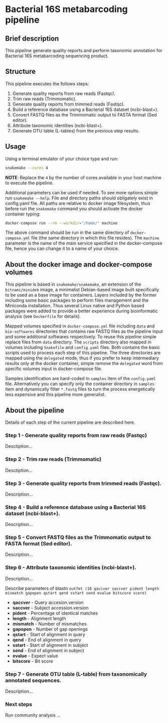 # Bacterial 16S metabarcoding pipeline

## Brief description

This pipeline generate quality reports and perform taxonomic annotation for Bacterial 16S metabarcoding sequencing product.

## Structure

This pipeline executes the follows steps:

1. Generate quality reports from raw reads (Fastqc).
2. Trim raw reads (Trimmomatic).
3. Generate quality reports from trimmed reads (Fastqc).
4. Build a reference database using a Bacterial 16S dataset (ncbi-blast+).
5. Convert FASTQ files as the Trimmomatic output to FASTA format (Sed editor).
6. Attribute taxonomic identities (ncbi-blast+).
7. Generate OTU table (L-tables) from the previous step results.

## Usage

Using a terminal emulator of your choice type and run:

```bash
snakemake --cores 4
```

**NOTE**: Replace the `4` by the number of cores available in your host machine to execute the pipeline.

Additional parameters can be used if needed. To see more options simple run `snakemake --help`. File and directory paths should obligately exist in config.yaml file. All paths are relative to docker image filesystem, thus before run the `snakemake` command you should activate the docker container typing:

```bash
docker-compose run --rm --workdir="/home/" machine
```

The above command should be run in the same directory of `docker-compose.yml` file (the same directory in which this file resides). The `machine` parameter is the name of the main service specified in the docker-compose file, hence you can change it to a name of your choice.

## About the docker image and docker-compose volumes

This pipeline is based in `snakemake/snakemake`, an extension of the `bitnami/minideb` image, a minimalist Debian-based image built specifically to be used as a base image for containers. Layers included by the former including some basic packages to perform files management and the Miniconda installation. Thus several Linux native and Python based packages were added to provide a better experience during bioinformatic analysis (see `Dockerfile` for details).

Mapped volumes specified in `docker-compose.yml` file including `data` and `bio-softwares` directories that contains raw FASTQ files  as the pipeline input and some additional softwares respectively. To reuse this pipeline simple replace files from `data` directory. The `scripts` directory also mapped in volumes including `Snakefile` and `config.yaml` files. Both contains the basic scripts used to process each step of this pipeline. The three directories are mapped using the `delegated` mode, thus if you prefer to keep intermediary results only at the docker container, simple remove the `delegated` word from specific volumes input in docker-compose file.

Samples identification are hard-coded in `samples` item of the `config.yaml` file. Alternatively you can specify only the container directory in `samples` item and dynamically filter `*.fastq` files to turn the process energetically less expensive and this pipeline more generalist.

## About the pipeline

Details of each step of the current pipeline are described here.

### Step 1 - Generate quality reports from raw reads (Fastqc)

Desctiption...

### Step 2 - Trim raw reads (Trimmomatic)

Desctiption...

### Step 3 - Generate quality reports from trimmed reads (Fastqc).

Description...

### Step 4 - Build a reference database using a Bacterial 16S dataset (ncbi-blast+).

Description...

### Step 5 - Convert FASTQ files as the Trimmomatic output to FASTA format (Sed editor).

Description...

### Step 6 - Attribute taxonomic identities (ncbi-blast+).

Description...

Describe parameters of blastn `outfmt (10 qaccver saccver pident length mismatch gapopen qstart qend sstart send evalue bitscore score)`

* **qaccver** - Query accesion.version
* **saccver** - Subject accession.version
* **pident** - Percentage of identical matches
* **length** - Alignment length
* **mismatch** - Number of mismatches
* **gapopen** - Number of gap openings
* **qstart** - Start of alignment in query
* **qend** - End of alignment in query
* **sstart** - Start of alignment in subject
* **send** - End of alignment in subject
* **evalue** - Expect value
* **bitscore** - Bit score

### Step 7 - Generate OTU table (L-table) from taxonomically annotated sequences.

Description...

### Next steps

Run community analysis ...
